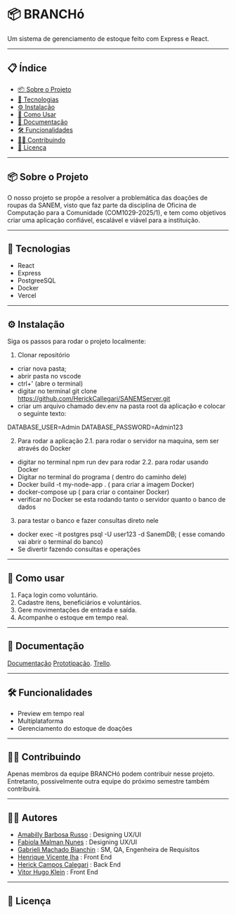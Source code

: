 # 📦 BRANCHó

Um sistema de gerenciamento de estoque feito com Express e React. 

---

## 📋 Índice

- [📦 Sobre o Projeto](#-sobre-o-projeto)
- [🚀 Tecnologias](#-tecnologias)
- [⚙️ Instalação](#️-instalação)
- [🧪 Como Usar](#-como-usar)
- [📄 Documentação](#-documentação-)
- [🛠 Funcionalidades](#-funcionalidades)
- [🧑‍💻 Contribuindo](#-contribuindo)
- [📄 Licença](#-licença)

---

## 📦 Sobre o Projeto

O nosso projeto se propõe a resolver a problemática das doações de roupas da SANEM, visto que faz parte da disciplina de Oficina de Computação para a Comunidade (COM1029-2025/1), e tem como objetivos criar uma aplicação confiável, escalável e viável para a instituição.

---

## 🚀 Tecnologias

- React
- Express
- PostgreeSQL
- Docker
- Vercel

---

## ⚙️ Instalação

Siga os passos para rodar o projeto localmente:

1. Clonar repositório 

- criar nova pasta;
- abrir pasta no vscode
- ctrl+' (abre o terminal)
- digitar no terminal git clone https://github.com/HerickCallegari/SANEMServer.git
- criar um arquivo chamado dev.env na pasta root da aplicação e colocar o seguinte texto:

DATABASE_USER=Admin
DATABASE_PASSWORD=Admin123
   

2. Para rodar a aplicação
2.1. para rodar o servidor na maquina, sem ser através do Docker 
  - digitar no terminal npm run dev para rodar 
2.2. para rodar usando Docker
  - Digitar no terminal do programa ( dentro do caminho dele)
  - Docker build -t my-node-app .   ( para criar a imagem Docker)
  - docker-compose up               ( para criar o container Docker)
  - verificar no Docker se esta rodando tanto o servidor quanto o banco de dados
3. para testar o banco e fazer consultas direto nele
  - docker exec -it postgres psql -U user123 -d SanemDB; ( esse comando vai abrir o terminal do banco)
  - Se divertir fazendo consultas e operações

---

## 🧪 Como usar

1. Faça login como voluntário.
2. Cadastre itens, beneficiários e voluntários.
3. Gere movimentações de entrada e saída.
4. Acompanhe o estoque em tempo real.

---
## 📄 Documentação

[Documentação](https://docs.google.com/document/d/1AAftUtZLdgNcrAR81hu4ujMgPfKsgk5sTsIFrUFoR6M/edit?usp=sharing)
[Prototipação](https://www.figma.com/design/Nw6ZMXU4QDHtnW0xVftRn1/Untitled?node-id=0-1&t=Ecz3DBGmvg3mjTuf-1).
[Trello](https://trello.com/invite/b/67e30a8d5b7a21524c2541ac/ATTI536628c2633e8b3c378224e702e822b7F186A0A2/brancho).

---

## 🛠 Funcionalidades

- Preview em tempo real
- Multiplataforma
- Gerenciamento do estoque de doações

---

## 🧑‍💻 Contribuindo

Apenas membros da equipe BRANCHó podem contribuir nesse projeto. Entretanto, possivelmente outra equipe do próximo semestre também contribuirá.

---

## 🙋‍♀️ Autores

- [Amabilly Barbosa Russo](https://github.com/ambarussian) : Designing UX/UI
- [Fabiola Malman Nunes](https://github.com/FabiolaMnss) : Designing UX/UI
- [Gabrieli Machado Bianchin](https://github.com/GabrieliMachadoBianchin) : SM, QA, Engenheira de Requisitos
- [Henrique Vicente Iha](https://github.com/catchdark) : Front End 
- [Herick Campos Calegari](https://github.com/HerickCallegari) : Back End
- [Vitor Hugo Klein](https://github.com/Vitor-Klein) : Front End

---

## 📄 Licença 
